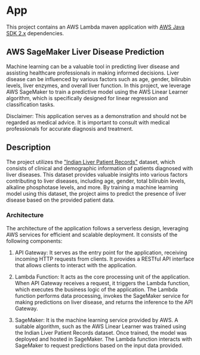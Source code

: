 # App

This project contains an AWS Lambda maven application with [AWS Java SDK 2.x](https://github.com/aws/aws-sdk-java-v2) dependencies.

## AWS SageMaker Liver Disease Prediction

Machine learning can be a valuable tool in predicting liver disease and assisting healthcare professionals in making informed decisions. Liver disease can be influenced by various factors such as age, gender, bilirubin levels, liver enzymes, and overall liver function. In this project, we leverage AWS SageMaker to train a predictive model using the AWS Linear Learner algorithm, which is specifically designed for linear regression and classification tasks.

Disclaimer: This application serves as a demonstration and should not be regarded as medical advice. It is important to consult with medical professionals for accurate diagnosis and treatment.

## Description

The project utilizes the ["Indian Liver Patient Records"](https://archive.ics.uci.edu/dataset/225/ilpd+indian+liver+patient+dataset) dataset, which consists of clinical and demographic information of patients diagnosed with liver diseases. This dataset provides valuable insights into various factors contributing to liver diseases, including age, gender, total bilirubin levels, alkaline phosphotase levels, and more. By training a machine learning model using this dataset, the project aims to predict the presence of liver disease based on the provided patient data.

### Architecture
The architecture of the application follows a serverless design, leveraging AWS services for efficient and scalable deployment. It consists of the following components:

1. API Gateway: It serves as the entry point for the application, receiving incoming HTTP requests from clients. It provides a RESTful API interface that allows clients to interact with the application.

2. Lambda Function: It acts as the core processing unit of the application. When API Gateway receives a request, it triggers the Lambda function, which executes the business logic of the application. The Lambda function performs data processing, invokes the SageMaker service for making predictions on liver disease, and returns the inference to the API Gateway.

3. SageMaker: It is the machine learning service provided by AWS. A suitable algorithm, such as the AWS Linear Learner was trained using the Indian Liver Patient Records dataset. Once trained, the model was deployed and hosted in SageMaker. The Lambda function interacts with SageMaker to request predictions based on the input data provided.

